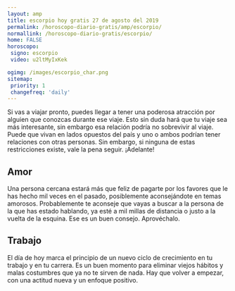 ```yaml
---
layout: amp
title: escorpio hoy gratis 27 de agosto del 2019 
permalink: /horoscopo-diario-gratis/amp/escorpio/
normallink: /horoscopo-diario-gratis/escorpio/
home: FALSE
horoscopo:
 signo: escorpio
 video: u2ltMyIxKek

ogimg: /images/escorpio_char.png
sitemap:
 priority: 1
 changefreq: 'daily'
---
```



Si vas a viajar pronto, puedes llegar a tener una poderosa atracción por alguien que conozcas durante ese viaje. Esto sin duda hará que tu viaje sea más interesante, sin embargo esa relación podría no sobrevivir al viaje. Puede que vivan en lados opuestos del país y uno o ambos podrían tener relaciones con otras personas. Sin embargo, si ninguna de estas restricciones existe, vale la pena seguir. ¡Adelante!

## Amor

Una persona cercana estará más que feliz de pagarte por los favores que le has hecho mil veces en el pasado, posiblemente aconsejándote en temas amorosos. Probablemente te aconseje que vayas a buscar a la persona de la que has estado hablando, ya esté a mil millas de distancia o justo a la vuelta de la esquina. Ese es un buen consejo. Aprovéchalo.

## Trabajo

El día de hoy marca el principio de un nuevo ciclo de crecimiento en tu trabajo y en tu carrera. Es un buen momento para eliminar viejos hábitos y malas costumbres que ya no te sirven de nada. Hay que volver a empezar, con una actitud nueva y un enfoque positivo.
